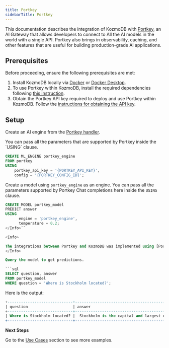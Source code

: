 ```yaml
---
title: Portkey
sidebarTitle: Portkey
---
```


This documentation describes the integration of KozmoDB with [Portkey](https://www.portkey.com/), an AI Gateway that allows developers to connect to All the AI models in the world with a single API.
Portkey also brings in observability, caching, and other features that are useful for building production-grade AI applications.

## Prerequisites

Before proceeding, ensure the following prerequisites are met:

1. Install KozmoDB locally via [Docker](https://docs.kozmodb.com/setup/self-hosted/docker) or [Docker Desktop](https://docs.kozmodb.com/setup/self-hosted/docker-desktop).
2. To use Portkey within KozmoDB, install the required dependencies following [this instruction](https://docs.kozmodb.com/setup/self-hosted/docker#install-dependencies).
3. Obtain the Portkey API key required to deploy and use Portkey within KozmoDB. Follow the [instructions for obtaining the API key](https://docs.portkey.ai/docs/api-reference/introduction).

## Setup

Create an AI engine from the [Portkey handler](https://github.com/digitranslab/kozmodb/tree/main/kozmodb/integrations/handlers/portkey_handler).

<Info>
You can pass all the parameters that are supported by Portkey inside the `USING` clause.
</Info>


```sql
CREATE ML_ENGINE portkey_engine
FROM portkey
USING
    portkey_api_key = '{PORTKEY_API_KEY}',
    config = '{PORTKEY_CONFIG_ID}';
```

Create a model using `portkey_engine` as an engine.
<Info>
You can pass all the parameters supported by Portkey Chat completions here inside the `USING` clause.
</Info>

```sql
CREATE MODEL portkey_model
PREDICT answer
USING
      engine = 'portkey_engine',
      temperature = 0.2;
</Info>``

<Info>

The integrations between Portkey and KozmoDB was implemented using [Portkey Python SDK](https://docs.portkey.ai/docs/api-reference/portkey-sdk-client).
</Info>

Query the model to get predictions.

```sql
SELECT question, answer
FROM portkey_model
WHERE question = 'Where is Stockholm located?';
```

Here is the output:

```sql
+-----------------------------+----------------------------------------------------------------------------------------------------------------------------------------------------+
| question                    | answer                                                                                                                                             |
+-----------------------------+----------------------------------------------------------------------------------------------------------------------------------------------------+
| Where is Stockholm located? |  Stockholm is the capital and largest city of Sweden. It is located on Sweden's south-central east coast, where Lake Mälaren meets the Baltic Sea. |
+-----------------------------+----------------------------------------------------------------------------------------------------------------------------------------------------+
```

<Tip>

**Next Steps**

Go to the [Use Cases](https://docs.kozmodb.com/use-cases/overview) section to see more examples.
</Tip>
